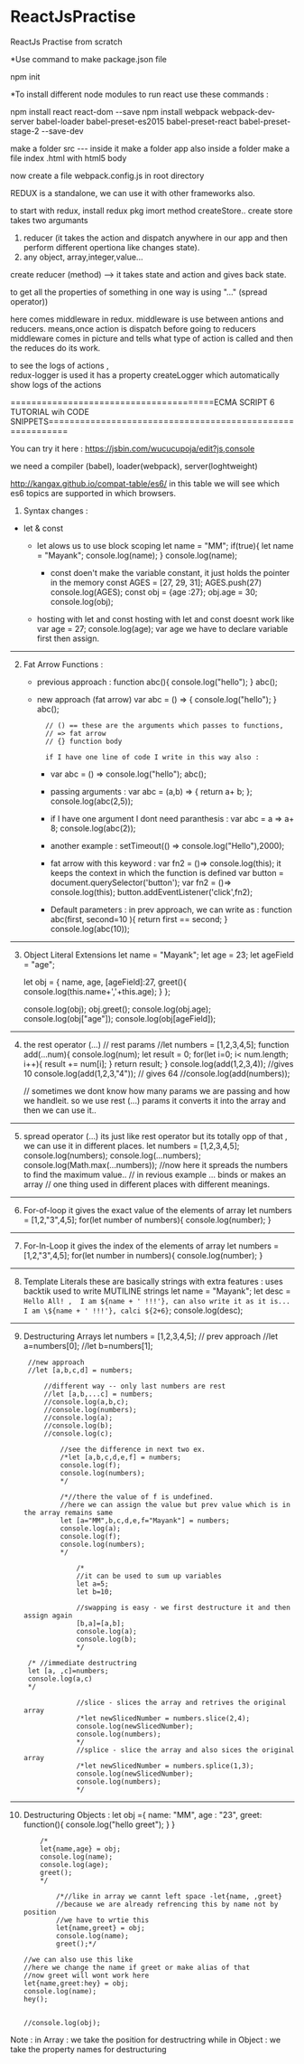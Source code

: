 # ReactJsPractise
ReactJs Practise from scratch

*Use command to make package.json file

npm init

*To install different node modules to run react use these commands  : 

npm install react react-dom --save
npm install webpack webpack-dev-server babel-loader babel-preset-es2015 babel-preset-react babel-preset-stage-2 --save-dev


make a folder src --- inside it make a folder app 
also inside a folder make a file index .html with html5 body

now create a file webpack.config.js in root directory

REDUX is a standalone, 
we can use it with other frameworks also.

to start with redux, install redux pkg
imort method createStore.. 
create store takes two argumants 
1. reducer (it takes the action and dispatch anywhere in our app and then perform different opertiona like changes state).
2. any object, array,integer,value...

create reducer (method) --> it takes state and action and gives back state. 

to get all the properties of something in one way is using "..." (spread operator)) 

here comes middleware in redux. 
middleware is use between antions and reducers. 
means,once action is dispatch  before going to reducers middleware comes
in picture and tells what type of action is called 
and then the reduces do its work.

to see the logs of actions ,  
redux-logger is used 
it has a property createLogger which automatically show 
logs of the actions

=======================================ECMA SCRIPT 6 TUTORIAL wih CODE SNIPPETS==========================================================

You can try it here : 
https://jsbin.com/wucucupoja/edit?js,console

we need a compiler (babel), 
loader(webpack), server(loghtweight)

http://kangax.github.io/compat-table/es6/
in this table we will see which es6 topics are supported in which browsers.

1. Syntax changes  :
 * let & const
      * let alows us to use block scoping
             let name = "MM";
                if(true){
                let name = "Mayank";
                console.log(name);
                }
                console.log(name);
            
        * const doen't make the variable constant, it just holds the pointer in the memory
                const AGES = [27, 29, 31];
                AGES.push(27)
                console.log(AGES);
                const obj = {age :27};
                obj.age = 30;
                console.log(obj);
    * hosting with let and const
        hosting with let and const doesnt work like var
            age = 27;
            console.log(age);
            var age
        we have to declare variable first then assign.
---------------------------------------------------------------------------------------------------
2. Fat Arrow Functions : 
    * previous approach : 
        function abc(){
        console.log("hello");
        }
        abc();   
    * new approach (fat arrow)
            var abc = () => {
            console.log("hello");
            }
            abc(); 

            // () == these are the arguments which passes to functions,
            // => fat arrow
            // {} function body

            if I have one line of code I write in this way also : 
        *  var abc = () => console.log("hello");
                abc();

        * passing arguments :
                var abc = (a,b) => {
                return a+ b; 
                };
                console.log(abc(2,5));
        
        * if I have one argument I dont need paranthesis : 
                var abc = a =>  a+ 8;
                console.log(abc(2));

        * another example : 
            setTimeout(() => console.log("Hello"),2000);
        
        * fat arrow with this keyword : 
            var fn2 = ()=> console.log(this); 
            it keeps the context in which the function is defined
                var button = document.querySelector('button');
                var fn2 = ()=> console.log(this);
                button.addEventListener('click',fn2);
        * Default parameters : 
            in prev approach,  we can write as : 
                function abc(first, second=10 ){
                return first == second;
                    }
                console.log(abc(10));
---------------------------------------------------------------------------------------------------

3. Object Literal Extensions
    let name = "Mayank";
    let age = 23;
    let ageField = "age";

    let obj = {
    name,
    age,
    [ageField]:27,
    greet(){
        console.log(this.name+','+this.age);
    }
    };

    console.log(obj);
    obj.greet();
    console.log(obj.age);
    console.log(obj["age"]);
    console.log(obj[ageField]);
---------------------------------------------------------------------------------------------------

4. the rest operator (...) // rest params
            //let numbers = [1,2,3,4,5];
            function add(...num){
            console.log(num);
            let result = 0;
            for(let i=0; i< num.length; i++){
                result += num[i];
            }
            return result;
            }
            console.log(add(1,2,3,4)); //gives 10
            console.log(add(1,2,3,"4")); // gives 64
            //console.log(add(numbers));

    // sometimes we dont know how many params we are passing and how we handleit. 
    so we use rest (...) params it converts it into the array and then we can use it.. 

---------------------------------------------------------------------------------------------------

5. spread operator (...)
    its just like rest operator but its totally opp of that ,  we can use it in different places. 
        let numbers = [1,2,3,4,5];
        console.log(numbers);
        console.log(...numbers);
        console.log(Math.max(...numbers));
        //now here it spreads the numbers to find the maximum value.. 
        // in revious example ... binds or makes an array 
        // one thing used in different places with different meanings. 

---------------------------------------------------------------------------------------------------
    
6. For-of-loop
        it gives the exact value of the elements of array
            let numbers = [1,2,"3",4,5];
            for(let number of numbers){
            console.log(number);
            }

---------------------------------------------------------------------------------------------------

7. For-In-Loop
        it gives the index of the elements of array
            let numbers = [1,2,"3",4,5];
            for(let number in numbers){
            console.log(number);
            }

---------------------------------------------------------------------------------------------------

8. Template Literals
    these are basically strings with extra features : 
        uses backtik
        used to write MUTILINE strings
                let name = "Mayank";
                let desc = `
                Hello All! , 
                I am ${name + ' !!!'},
                can also write it as it is...
                I am \${name + ' !!!'},
                calci ${2+6}
                `;
                console.log(desc);

---------------------------------------------------------------------------------------------------

9. Destructuring Arrays
    let numbers = [1,2,3,4,5];
        // prev approach
        //let a=numbers[0];
        //let b=numbers[1];

        //new approach
        //let [a,b,c,d] = numbers;

            //different way -- only last numbers are rest
            //let [a,b,...c] = numbers;
            //console.log(a,b,c);
            //console.log(numbers);
            //console.log(a);
            //console.log(b);
            //console.log(c);

                //see the difference in next two ex.
                /*let [a,b,c,d,e,f] = numbers;
                console.log(f);
                console.log(numbers);
                */

                /*//there the value of f is undefined. 
                //here we can assign the value but prev value which is in the array remains same
                let [a="MM",b,c,d,e,f="Mayank"] = numbers;
                console.log(a);
                console.log(f);
                console.log(numbers);
                */

                    /*
                    //it can be used to sum up variables 
                    let a=5;
                    let b=10;

                    //swapping is easy - we first destructure it and then assign again
                    [b,a]=[a,b];
                    console.log(a);
                    console.log(b);
                    */

        /* //immediate destructring
        let [a, ,c]=numbers;
        console.log(a,c)
        */

                    //slice - slices the array and retrives the original array
                    /*let newSlicedNumber = numbers.slice(2,4);
                    console.log(newSlicedNumber);
                    console.log(numbers);
                    */
                    //splice - slice the array and also sices the original array
                    /*let newSlicedNumber = numbers.splice(1,3);
                    console.log(newSlicedNumber);
                    console.log(numbers);
                    */

---------------------------------------------------------------------------------------------------

10. Destructuring Objects : 
        let obj ={
            name: "MM",
            age : "23",
            greet: function(){
                console.log("hello greet");
                }
            }

            /*
            let{name,age} = obj;
            console.log(name);
            console.log(age);
            greet();
            */

                /*//like in array we cannt left space -let{name, ,greet} 
                //because we are already refrencing this by name not by position
                //we have to wrtie this
                let{name,greet} = obj;
                console.log(name);
                greet();*/

        //we can also use this like
        //here we change the name if greet or make alias of that
        //now greet will wont work here 
        let{name,greet:hey} = obj;
        console.log(name);
        hey();


        //console.log(obj);

Note : in Array : we take the position for destructring
    while in Object : we take the property names for destructuring
